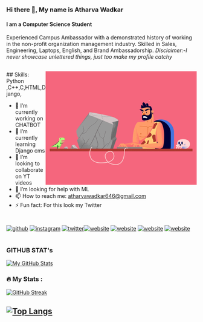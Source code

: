 ### Hi there 👋,  My name is Atharva Wadkar
#### I am a Computer Science Student
Experienced Campus Ambassador with a demonstrated history of working in the non-profit organization management industry. Skilled in Sales, Engineering, Laptops, English, and Brand Ambassadorship. 
*Disclaimer:-I never showcase unlettered things, just too make my profile catchy*

##
<img align="right" alt="coding" width="400" src="00-imp--04animation_1.gif"> 
## Skills: Python ,C++,C,HTML,Django,

- 🔭 I’m currently working on CHATBOT 
- 🌱 I’m currently learning Django cms 
- 👯 I’m looking to collaborate on YT videos 
- 🤔 I’m looking for help with ML 
- 📫 How to reach me: atharvawadkar646@gmail.com 
- ⚡ Fun fact: For this look my Twitter 

#

[<img src='https://img.icons8.com/nolan/50/github.png' alt='github' height='40'>](https://github.com/atharvawadkar)   [<img src='https://img.icons8.com/nolan/64/instagram-new.png' alt='instagram' height='40'>](https://www.instagram.com/atharvawadkar_/)  [<img src='https://img.icons8.com/nolan/64/twitter.png' alt='twitter' height='40'>](https://twitter.com/AtharvaWadkar)[<img src='https://img.icons8.com/nolan/64/domain.png' alt='website' height='40'>](https://atharvawadkar.github.io/)  [<img src='https://img.icons8.com/nolan/64/medium-new.png' alt='website' height='40'>](https://atharvawadkar.medium.com/)    [<img src='https://img.icons8.com/nolan/64/youtube-play.png' alt='website' height='40'>](https://youtu.be/B14XGqsJW3g)   [<img src='https://img.icons8.com/nolan/64/linkedin.png' alt='website' height='40'>](https://www.linkedin.com/in/atharva-wadkar-0874131ab/)  




#



### GITHUB STAT's





[![My GitHub Stats](https://github-readme-stats.vercel.app/api/?username=atharvawadkar&count_private=true&theme=nightowl&showicons=true)]()


### :fire: My Stats :
[![GitHub Streak](http://github-readme-streak-stats.herokuapp.com?user=atharvawadkar&theme=dark&background=000000)](https://git.io/streak-stats)

[![Top Langs](https://github-readme-stats.vercel.app/api/top-langs/?username=atharvawadkar&layout=compact&theme=vision-friendly-dark)](https://github.com/anuraghazra/github-readme-stats)
---
